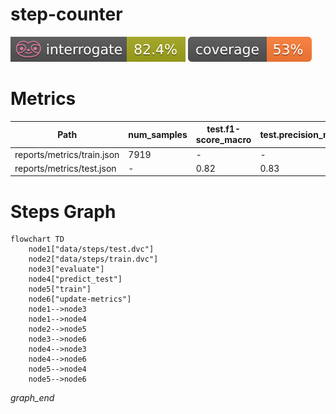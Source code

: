 # step-counter

<p align="left">
    <a href="" alt="Interrogate">
        <img src="interrogate_badge.svg" /></a>
    <a href="" alt="Coverage">
        <img src="coverage_badge.svg" /></a>
</p>

# Metrics
| Path                       | num_samples   | test.f1-score_macro   | test.precision_macro   | test.predicted_step_count   | test.recall_macro   | test.roc_auc   | test.support_macro   | test.target_step_count   | train.accuracy   | train.f1_macro   | train.precision_macro   | train.recall_macro   | validation.accuracy   | validation.f1_macro   | validation.precision_macro   | validation.recall_macro   |
|----------------------------|---------------|-----------------------|------------------------|-----------------------------|---------------------|----------------|----------------------|--------------------------|------------------|------------------|-------------------------|----------------------|-----------------------|-----------------------|------------------------------|---------------------------|
| reports/metrics/train.json | 7919          | -                     | -                      | -                           | -                   | -              | -                    | -                        | 0.87             | 0.79             | 0.76                    | 0.85                 | 0.86                  | 0.77                  | 0.74                         | 0.83                      |
| reports/metrics/test.json  | -             | 0.82                  | 0.83                   | 52                          | 0.82                | 0.92           | 1585.0               | 45                       | -                | -                | -                       | -                    | -                     | -                     | -                            | -                         |

# Steps Graph
```mermaid
flowchart TD
	node1["data/steps/test.dvc"]
	node2["data/steps/train.dvc"]
	node3["evaluate"]
	node4["predict_test"]
	node5["train"]
	node6["update-metrics"]
	node1-->node3
	node1-->node4
	node2-->node5
	node3-->node6
	node4-->node3
	node4-->node6
	node5-->node4
	node5-->node6
```
_graph_end_
